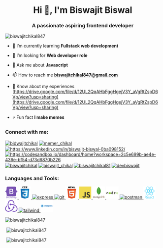 <h1 align="center">Hi 👋, I'm Biswajit Biswal</h1>
<h3 align="center">A passionate aspiring frontend developer</h3>

<p align="left"> <img src="https://komarev.com/ghpvc/?username=biswajitchikal847&label=Profile%20views&color=0e75b6&style=flat" alt="biswajitchikal847" /> </p>

- 🌱 I’m currently learning **Fullstack web development**

- 🤝 I’m looking for **Web developer role**

- 💬 Ask me about **Javascript**

- 📫 How to reach me **biswajitchikal847@gmail.com**

- 📄 Know about my experiences [https://drive.google.com/file/d/12UL2QqAHbFggHgejV3Y_aVgRtZspD6Vp/view?usp=sharing](https://drive.google.com/file/d/12UL2QqAHbFggHgejV3Y_aVgRtZspD6Vp/view?usp=sharing)

- ⚡ Fun fact **I make memes**

<h3 align="left">Connect with me:</h3>
<p align="left">
<a href="https://codepen.io/bidwajitchikal" target="blank"><img align="center" src="https://raw.githubusercontent.com/rahuldkjain/github-profile-readme-generator/master/src/images/icons/Social/codepen.svg" alt="bidwajitchikal" height="30" width="40" /></a>
<a href="https://twitter.com/memer_chikal" target="blank"><img align="center" src="https://raw.githubusercontent.com/rahuldkjain/github-profile-readme-generator/master/src/images/icons/Social/twitter.svg" alt="memer_chikal" height="30" width="40" /></a>
<a href="https://linkedin.com/in/https://www.linkedin.com/in/biswajit-biswal-0ba098152/" target="blank"><img align="center" src="https://raw.githubusercontent.com/rahuldkjain/github-profile-readme-generator/master/src/images/icons/Social/linked-in-alt.svg" alt="https://www.linkedin.com/in/biswajit-biswal-0ba098152/" height="30" width="40" /></a>
<a href="https://codesandbox.com/https://codesandbox.io/dashboard/home?workspace=2c5e699b-ae4e-436e-bf54-d73d6870b226" target="blank"><img align="center" src="https://raw.githubusercontent.com/rahuldkjain/github-profile-readme-generator/master/src/images/icons/Social/codesandbox.svg" alt="https://codesandbox.io/dashboard/home?workspace=2c5e699b-ae4e-436e-bf54-d73d6870b226" height="30" width="40" /></a>
<a href="https://fb.com/biswajitchikal" target="blank"><img align="center" src="https://raw.githubusercontent.com/rahuldkjain/github-profile-readme-generator/master/src/images/icons/Social/facebook.svg" alt="biswajitchikal" height="30" width="40" /></a>
<a href="https://instagram.com/biswajit_chikal" target="blank"><img align="center" src="https://raw.githubusercontent.com/rahuldkjain/github-profile-readme-generator/master/src/images/icons/Social/instagram.svg" alt="biswajit_chikal" height="30" width="40" /></a>
<a href="https://www.hackerrank.com/biswajitchikal81" target="blank"><img align="center" src="https://raw.githubusercontent.com/rahuldkjain/github-profile-readme-generator/master/src/images/icons/Social/hackerrank.svg" alt="biswajitchikal81" height="30" width="40" /></a>
<a href="https://www.leetcode.com/devbiswajit" target="blank"><img align="center" src="https://raw.githubusercontent.com/rahuldkjain/github-profile-readme-generator/master/src/images/icons/Social/leet-code.svg" alt="devbiswajit" height="30" width="40" /></a>
</p>

<h3 align="left">Languages and Tools:</h3>
<p align="left"> <a href="https://getbootstrap.com" target="_blank" rel="noreferrer"> <img src="https://raw.githubusercontent.com/devicons/devicon/master/icons/bootstrap/bootstrap-plain-wordmark.svg" alt="bootstrap" width="40" height="40"/> </a> <a href="https://www.w3schools.com/css/" target="_blank" rel="noreferrer"> <img src="https://raw.githubusercontent.com/devicons/devicon/master/icons/css3/css3-original-wordmark.svg" alt="css3" width="40" height="40"/> </a> <a href="https://expressjs.com" target="_blank" rel="noreferrer"> <img src="https://miro.medium.com/max/1400/1*8ETcaw-gA1dYW4EFxqGK3w.png" alt="express" width="60" height="35"/> </a> <a href="https://git-scm.com/" target="_blank" rel="noreferrer"> <img src="https://www.vectorlogo.zone/logos/git-scm/git-scm-icon.svg" alt="git" width="40" height="40"/> </a> <a href="https://www.w3.org/html/" target="_blank" rel="noreferrer"> <img src="https://raw.githubusercontent.com/devicons/devicon/master/icons/html5/html5-original-wordmark.svg" alt="html5" width="40" height="40"/> </a> <a href="https://developer.mozilla.org/en-US/docs/Web/JavaScript" target="_blank" rel="noreferrer"> <img src="https://raw.githubusercontent.com/devicons/devicon/master/icons/javascript/javascript-original.svg" alt="javascript" width="40" height="40"/> </a> <a href="https://www.mongodb.com/" target="_blank" rel="noreferrer"> <img src="https://raw.githubusercontent.com/devicons/devicon/master/icons/mongodb/mongodb-original-wordmark.svg" alt="mongodb" width="40" height="40"/> </a> <a href="https://nodejs.org" target="_blank" rel="noreferrer"> <img src="https://raw.githubusercontent.com/devicons/devicon/master/icons/nodejs/nodejs-original-wordmark.svg" alt="nodejs" width="40" height="40"/> </a> <a href="https://postman.com" target="_blank" rel="noreferrer"> <img src="https://www.vectorlogo.zone/logos/getpostman/getpostman-icon.svg" alt="postman" width="40" height="40"/> </a> <a href="https://reactjs.org/" target="_blank" rel="noreferrer"> <img src="https://raw.githubusercontent.com/devicons/devicon/master/icons/react/react-original-wordmark.svg" alt="react" width="40" height="40"/> </a> <a href="https://redux.js.org" target="_blank" rel="noreferrer"> <img src="https://raw.githubusercontent.com/devicons/devicon/master/icons/redux/redux-original.svg" alt="redux" width="40" height="40"/> </a> <a href="https://tailwindcss.com/" target="_blank" rel="noreferrer"> <img src="https://www.vectorlogo.zone/logos/tailwindcss/tailwindcss-icon.svg" alt="tailwind" width="40" height="40"/> </a> <a href="https://webpack.js.org" target="_blank" rel="noreferrer"> <img src="https://raw.githubusercontent.com/devicons/devicon/d00d0969292a6569d45b06d3f350f463a0107b0d/icons/webpack/webpack-original-wordmark.svg" alt="webpack" width="40" height="40"/> </a> </p>

<p>&nbsp;<img align="left" src="https://github-readme-stats.vercel.app/api/top-langs?username=biswajitchikal847&show_icons=true&locale=en&layout=compact" alt="biswajitchikal847" /></p>

<p>&nbsp;<img align="center" src="https://github-readme-stats.vercel.app/api?username=biswajitchikal847&show_icons=true&locale=en" alt="biswajitchikal847" /></p>

<p>&nbsp;<img align="center" src="https://github-readme-streak-stats.herokuapp.com/?user=biswajitchikal847&" alt="biswajitchikal847" /></p>
